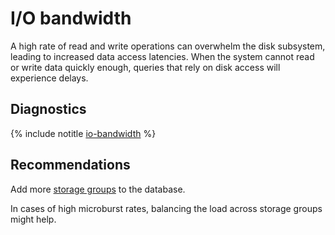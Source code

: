 # I/O bandwidth

A high rate of read and write operations can overwhelm the disk subsystem, leading to increased data access latencies. When the system cannot read or write data quickly enough, queries that rely on disk access will experience delays.

## Diagnostics

<!-- The include is added to allow partial overrides in overlays  -->
{% include notitle [io-bandwidth](./_includes/io-bandwidth.md) %}

## Recommendations

Add more [storage groups](../../../concepts/glossary.md#storage-group) to the database.

In cases of high microburst rates, balancing the load across storage groups might help.

